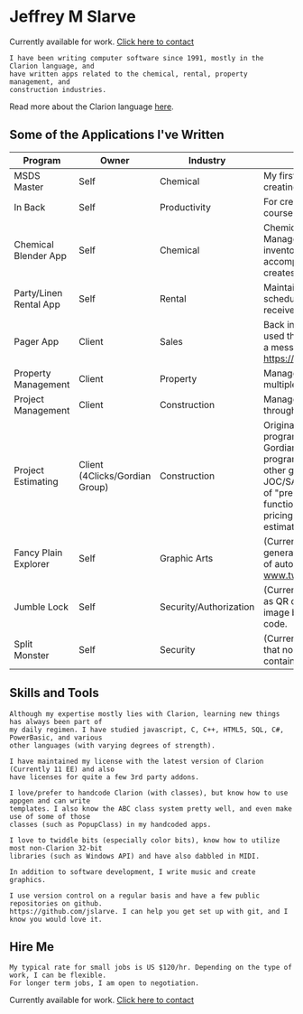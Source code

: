 # Jeffrey M Slarve
Currently available for work. [Click here to contact](https://jssoftware.com/jssoftware/Contact_Us/contact_us.html) <br>
	
	I have been writing computer software since 1991, mostly in the Clarion language, and	
	have written apps related to the chemical, rental, property management, and
	construction industries. 

Read more about the Clarion language [here](http://www.softvelocity.com/).

## Some of the Applications I've Written	
|Program|Owner|Industry|Description|		
| ---- | ------| ------|------|
|MSDS Master|Self|Chemical|My first commercial app, for simplifying the process of creating Material Safety Data Sheets (no longer active).
|In Back|Self|Productivity|For creating multiple small backups of projects over the course of a work day. www.inback.com (no longer own it).
|Chemical Blender App|Self|Chemical|Chemical product formulation, costing, manufacturing app. Manages raw materials, finished goods, packaging, labeling, inventory. Also handles production batches along with their accompanying raw/finished inventory adjustments. Also creates bills of lading, invoices, and receives payments.
|Party/Linen Rental App|Self|Rental|Maintained inventory of rental products, along with scheduling/availability/return of items. Created invoices, received payments.
|Pager App|Client|Sales|Back in the 90s, when pagers were a thing, I wrote an app that used the TAP protocol to dial up pager services and broadcast a message to multiple pagers. https://en.wikipedia.org/wiki/Telocator_Alphanumeric_Protocol
|Property Management|Client|Property|Managed maintenance and history of large properties and multiple locations with multiple units.
|Project Management|Client|Construction|Managed entire process of a JOC/SABER construction job, throughout each level of completion.
|Project Estimating|Client (4Clicks/Gordian Group)|Construction|Original developer of the "e4Clicks" Project Estimating program from 2001 until 4Clicks was purchased by The Gordian Group in 2018. During the time of my involvement, program was in use on over 80% of USAF bases and several other government municipalities. Primarily developed for JOC/SABER and IDIQ contracts, this app made extensive use of "pre-priced" costing guides and had a great deal of functionality; such as re-pricing estimates with another pricing guide or applying RSMeans City Cost Index and estimate comparison.
|Fancy Plain Explorer|Self|Graphic Arts|(Currently in development) Among other features, it can generate Automagraphs (a term I invented). Some examples of automagraphs will occasionally be posted at www.twitter.com/automagraph.
|Jumble Lock|Self|Security/Authorization|(Currently in development) Combines 24 1-bit images (such as QR codes) in such a way that you can extract an individual image by using a special code. Each image has its own special code.
|Split Monster|Self|Security|(Currently in development) Performs a binary split of a file, so that none of the portions give a clue what the actual file will contain when re-combined. 

## Skills and Tools
	Although my expertise mostly lies with Clarion, learning new things has always been part of
	my daily regimen. I have studied javascript, C, C++, HTML5, SQL, C#, PowerBasic, and various
	other languages (with varying degrees of strength). 
	
	I have maintained my license with the latest version of Clarion (Currently 11 EE) and also 
	have licenses for quite a few 3rd party addons.
	
	I love/prefer to handcode Clarion (with classes), but know how to use appgen and can write 
	templates. I also know the ABC class system pretty well, and even make use of some of those 
	classes (such as PopupClass) in my handcoded apps.
	
	I love to twiddle bits (especially color bits), know how to utilize most non-Clarion 32-bit 
	libraries (such as Windows API) and have also dabbled in MIDI.
	
	In addition to software development, I write music and create graphics.
	
	I use version control on a regular basis and have a few public repositories on github.
	https://github.com/jslarve. I can help you get set up with git, and I know you would love it.
	
## Hire Me
	My typical rate for small jobs is US $120/hr. Depending on the type of work, I can be flexible.
	For longer term jobs, I am open to negotiation.
	
Currently available for work. [Click here to contact](https://jssoftware.com/jssoftware/Contact_Us/contact_us.html) <br>
	
